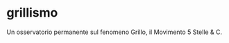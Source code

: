grillismo
=========

Un osservatorio permanente sul fenomeno Grillo, il Movimento 5 Stelle &amp; C.
